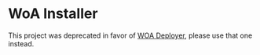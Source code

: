 # WoA Installer

This project was deprecated in favor of [WOA Deployer](https://github.com/WOA-project/WOA-Deployer), please use that one instead.
